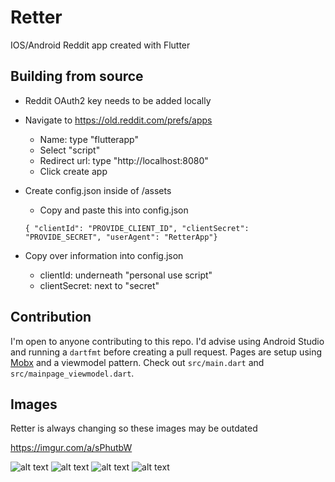 # Retter

IOS/Android Reddit app created with Flutter

## Building from source

- Reddit OAuth2 key needs to be added locally
- Navigate to https://old.reddit.com/prefs/apps
    - Name: type "flutterapp"
    - Select "script"
    - Redirect url: type "http://localhost:8080"
    - Click create app
- Create config.json inside of /assets
    - Copy and paste this into config.json

    `{ "clientId": "PROVIDE_CLIENT_ID", "clientSecret": "PROVIDE_SECRET", "userAgent": "RetterApp"}`



- Copy over information into config.json
    - clientId: underneath "personal use script"
    - clientSecret: next to "secret"

## Contribution

I'm open to anyone contributing to this repo. I'd advise using Android Studio and running a `dartfmt` before creating a pull request.
Pages are setup using [Mobx](https://pub.dev/packages/mobx) and a viewmodel pattern. Check out `src/main.dart` and `src/mainpage_viewmodel.dart`.

## Images

Retter is always changing so these images may be outdated

https://imgur.com/a/sPhutbW


![alt text](https://raw.githubusercontent.com/mzegar/Retter/master/screenshots/img1.jpg "img1")
![alt text](https://raw.githubusercontent.com/mzegar/Retter/master/screenshots/img2.jpg "img2")
![alt text](https://raw.githubusercontent.com/mzegar/Retter/master/screenshots/img3.jpg "img3")
![alt text](https://raw.githubusercontent.com/mzegar/Retter/master/screenshots/img4.jpg "img4")
